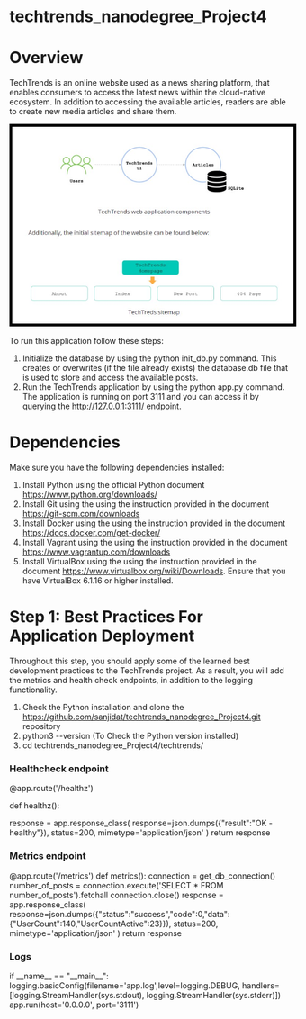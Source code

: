 # techtrends_nanodegree_Project4

# Overview
TechTrends is an online website used as a news sharing platform, that enables consumers to access the latest news within the cloud-native ecosystem. In addition to accessing the available articles, readers are able to create new media articles and share them.

<img src="Images/techtrend.jpg" alt="" width="500" height="350" style="border:5px solid black">

To run this application follow these steps:

1. Initialize the database by using the python init_db.py command. This creates or overwrites (if the file already exists) the database.db file that is used to store and access the available posts.
2. Run the TechTrends application by using the python app.py command. The application is running on port 3111 and you can access it by querying the http://127.0.0.1:3111/ endpoint.

# Dependencies
Make sure you have the following dependencies installed:
1. Install Python using the official Python document https://www.python.org/downloads/
2. Install Git using the using the instruction provided in the document https://git-scm.com/downloads
3. Install Docker using the using the instruction provided in the document https://docs.docker.com/get-docker/
4. Install Vagrant using the using the instruction provided in the document https://www.vagrantup.com/downloads
5. Install VirtualBox using the using the instruction provided in the document https://www.virtualbox.org/wiki/Downloads. Ensure that you have VirtualBox 6.1.16 or higher installed.

# Step 1: Best Practices For Application Deployment
Throughout this step, you should apply some of the learned best development practices to the TechTrends project. As a result, you will add the metrics and health check endpoints, in addition to the logging functionality.

1. Check the Python installation and clone the https://github.com/sanjidat/techtrends_nanodegree_Project4.git repository
2. python3 --version  (To Check the Python version installed)
3. cd techtrends_nanodegree_Project4/techtrends/

<h3>Healthcheck endpoint</h3>
@app.route('/healthz')

def healthz():

  response = app.response_class(
          response=json.dumps({"result":"OK - healthy"}),
          status=200,
          mimetype='application/json'
  )
  return response
<h3>Metrics endpoint</h3>
@app.route('/metrics')
def metrics():
  connection = get_db_connection()
  number_of_posts = connection.execute('SELECT * FROM number_of_posts').fetchall
  connection.close()  
  response = app.response_class(
          response=json.dumps({"status":"success","code":0,"data":{"UserCount":140,"UserCountActive":23}}),
          status=200,
          mimetype='application/json'
  )
  return response
<h3>Logs</h3>
if __name__ == "__main__":
   logging.basicConfig(filename='app.log',level=logging.DEBUG, handlers=[logging.StreamHandler(sys.stdout), logging.StreamHandler(sys.stderr)])
   app.run(host='0.0.0.0', port='3111')

